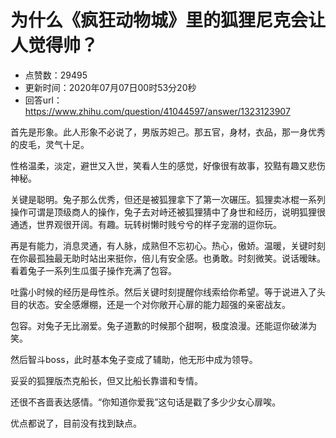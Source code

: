 # 为什么《疯狂动物城》里的狐狸尼克会让人觉得帅？
- 点赞数：29495
- 更新时间：2020年07月07日00时53分20秒
- 回答url：https://www.zhihu.com/question/41044597/answer/1323123907
<body>
 <p data-pid="U3N7fp36">首先是形象。此人形象不必说了，男版苏妲己。那五官，身材，衣品，那一身优秀的皮毛，灵气十足。</p>
 <p data-pid="HGOYGpfM">性格温柔，淡定，避世又入世，笑看人生的感觉，好像很有故事，狡黠有趣又悲伤神秘。</p>
 <p data-pid="87K0Uanr">关键是聪明。兔子那么优秀，但还是被狐狸拿下了第一次碾压。狐狸卖冰棍一系列操作可谓是顶级商人的操作，兔子去对峙还被狐狸猜中了身世和经历，说明狐狸很通透，世界观很开阔。有趣。玩转树懒时贱兮兮的样子宠溺的逗你玩。</p>
 <p data-pid="wPvLrMrv">再是有能力，消息灵通，有人脉，成熟但不忘初心。热心，傲娇。温暖，关键时刻在你最孤独最无助时站出来挺你，倍儿有安全感。也勇敢。时刻微笑。说话暧昧。看着兔子一系列生瓜蛋子操作充满了包容。</p>
 <p data-pid="UK7aI5n3">吐露小时候的经历是母性杀。然后关键时刻提醒你线索给你希望。等于说进入了头目的状态。安全感爆棚，还是一个对你敞开心扉的能力超强的亲密战友。</p>
 <p data-pid="hwmtk7og">包容。对兔子无比溺爱。兔子道歉的时候那个甜啊，极度浪漫。还能逗你破涕为笑。</p>
 <p data-pid="VYHfMd1B">然后智斗boss，此时基本兔子变成了辅助，他无形中成为领导。</p>
 <p data-pid="QDaIJU0O">妥妥的狐狸版杰克船长，但又比船长靠谱和专情。</p>
 <p data-pid="wYSJONi3">还很不吝啬表达感情。“你知道你爱我”这句话是戳了多少少女心扉唉。</p>
 <p data-pid="4W1gk52b">优点都说了，目前没有找到缺点。</p>
 <p></p>
 <p></p>
</body>